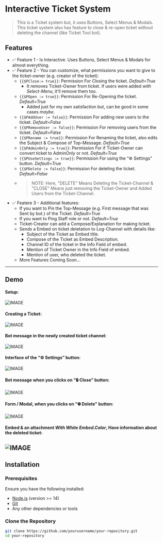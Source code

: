 # Interactive Ticket System 

> This is a Ticket system but, it uses Buttons, Select Menus & Modals. This ticket system also has feature to close & re-open ticket without deleting the channel (like Ticket Tool bot).

## Features
- ✅ Feature 1 - Is Interactive. Uses Buttons, Select Menus & Modals for almost everything.
- ✅ Feature 2 - You can customize, what permissions you want to give to the ticket-owner (e.g. creator of the ticket):
  - `{{$PClose:= true}}`: Permission For Closing the ticket. *Default=True*
    - It removes Ticket-Owner from ticket. If users were added *with Select-Menu*, it'll remove them too.
  - `{{$POpen := true}}`: Permission For Re-Opening the ticket. *Default=True*
    - Added just for my own satisfaction but, can be good in some cases *maybe*.
  - `{{$PAddUser := false}}`: Permission For adding new users to the ticket. *Default=False*
  - `{{$PRemoveUser := false}}`: Permission For removing users from the ticket. *Default=False*
  - `{{$PRename := true}}`: Permission For Renaming the ticket, also edits the Subject & Compose of Top-Message. *Default=True*
  - `{{$PAdminOnly := true}}`: Permission For if Ticket-Owner can convert ticket to AdminOnly or not. *Default=True*
  - `{{$PUseSettings := true}}`: Permission For using the “⚙️ Settings” button. *Default=True*
  - `{{$PDelete := false}}`: Permission For deleting the ticket. *Default=False*
  - > NOTE: Here, "DELETE" Means Deleting the Ticket-Channel & "CLOSE" Means just removing the Ticket-Owner and Added Users from the Ticket-Channel.
- ✅ Featere 3 - Additional features:
  - If you want to Pin the Top-Message (e.g. First message that was Sent by bot.) of the Ticket. *Default=True*
  - If you want to Ping Staff role or not. *Default=True*
  - Ticket-Creator can add a Compose/Explanation for making ticket.
  - Sends a Embed on ticket deletation to Log-Channel with details like:
    - Subject of the Ticket as Embed title.
    - Compose of the Ticket as Embed Description.
    - Channel ID of the ticket in the Info Field of embed.
    - Mention of Ticket Owner in the Info Field of embed.
    - Mention of user, who deleted the ticket.
  - More Features Coming Soon...

---

## Demo
#### Setup:
![IMAGE](https://github.com/YourFriendSub/YAGPDB.xyz-CCs/blob/main/Ticket%20System/Assets/Screenshot_2024_1107_194902.png)

#### Creating a Ticket:
![IMAGE](https://github.com/YourFriendSub/YAGPDB.xyz-CCs/blob/main/Ticket%20System/Assets/Screenshot_2024_1107_195303.png)

#### Bot message in the newly created ticket channel:
![IMAGE](https://github.com/YourFriendSub/YAGPDB.xyz-CCs/blob/main/Ticket%20System/Assets/Screenshot_2024_1107_195345.png)

#### Interface of the “⚙️ Settings” button:
![IMAGE](https://github.com/YourFriendSub/YAGPDB.xyz-CCs/blob/main/Ticket%20System/Assets/Screenshot_2024_1107_195434.png)

#### Bot message when you clicks on “🔒 Close” button:
![IMAGE](https://github.com/YourFriendSub/YAGPDB.xyz-CCs/blob/main/Ticket%20System/Assets/Screenshot_2024_1107_195452.png)

#### Form / Modal, when you clicks on “⛔ Delete" button:
![IMAGE](https://github.com/YourFriendSub/YAGPDB.xyz-CCs/blob/main/Ticket%20System/Assets/Screenshot_2024_1107_195700.png)

#### Embed & an attachment *With White Embed.Color*, Have information about the deleted ticket:
![IMAGE](https://github.com/YourFriendSub/YAGPDB.xyz-CCs/blob/main/Ticket%20System/Assets/Screenshot_2024_1107_195740.png)
---

## Installation

### Prerequisites
Ensure you have the following installed:
- [Node.js](https://nodejs.org/) (version >= 14)
- [Git](https://git-scm.com/)
- Any other dependencies or tools

### Clone the Repository
```bash
git clone https://github.com/yourusername/your-repository.git
cd your-repository
